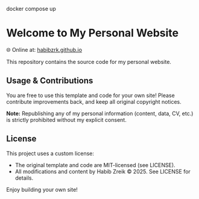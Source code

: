 docker compose up


# Welcome to My Personal Website

🌐 Online at: [habibzrk.github.io](https://habibzrk.github.io)

This repository contains the source code for my personal website.

## Usage & Contributions
You are free to use this template and code for your own site! Please contribute improvements back, and keep all original copyright notices.

**Note:** Republishing any of my personal information (content, data, CV, etc.) is strictly prohibited without my explicit consent.

## License
This project uses a custom license:
- The original template and code are MIT-licensed (see LICENSE).
- All modifications and content by Habib Zreik © 2025. See LICENSE for details.

Enjoy building your own site!
